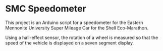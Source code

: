 # SMC Speedometer

This project is an Arduino script for a speedometer for the Eastern Mennonite University Super Mileage Car for the Shell Eco-Marathon.

Using a hall-effect sensor, the rotation of a wheel is measured so that the speed of the vehicle is displayed on a seven segment display.
